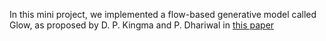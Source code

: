 In this mini project, we implemented a flow-based generative model called Glow, as proposed by D. P. Kingma and P. Dhariwal in [this paper](https://arxiv.org/abs/1807.03039) 
